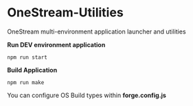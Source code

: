 # OneStream-Utilities
OneStream multi-environment application launcher and utilities

**Run DEV environment application**
```
npm run start
```

**Build Application**
```
npm run make
```
You can configure OS Build types within **forge.config.js**
